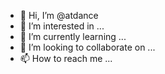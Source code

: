 - 👋 Hi, I’m @atdance
- 👀 I’m interested in ...
- 🌱 I’m currently learning ...
- 💞️ I’m looking to collaborate on ...
- 📫 How to reach me ...

<!---
atdance/atdance is a ✨ special ✨ repository because its `README.md` (this file) appears on your GitHub profile.
You can click the Preview link to take a look at your changes.
--->
